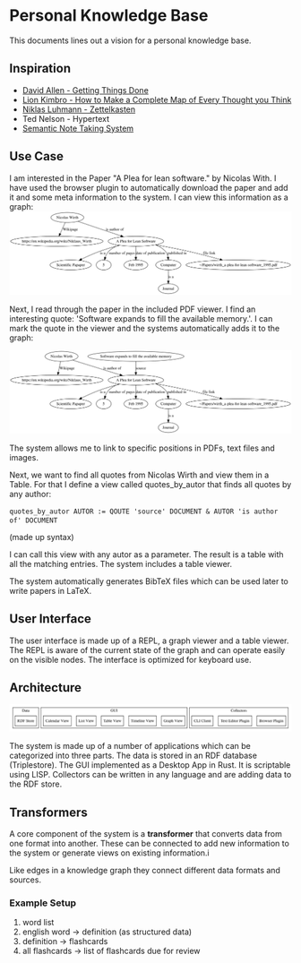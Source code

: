 # Personal Knowledge Base
This documents lines out a vision for a personal knowledge base.

## Inspiration

- [David Allen - Getting Things Done](https://gettingthingsdone.com/)
- [Lion Kimbro - How to Make a Complete Map of Every Thought you Think](https://users.speakeasy.net/~lion/nb/html/)
- [Niklas Luhmann - Zettelkasten](https://niklas-luhmann-archiv.de/nachlass/zettelkasten)
- Ted Nelson - Hypertext
- [Semantic Note Taking System](https://patents.google.com/patent/US20120110082A1/en)

## Use Case

I am interested in the Paper "A Plea for lean software." by Nicolas With. I have used the browser plugin to automatically download the paper and add it and some meta information to the system. I can view this information as a graph:
![Image of a graph created by importing a paper](./example1.svg)

Next, I read through the paper in the included PDF viewer. I find an interesting quote: 'Software expands to fill the available memory.'. I can mark the quote in the viewer and the systems automatically adds it to the graph:

![Image of a graph after adding a quote](./example2.svg)

The system allows me to link to specific positions in PDFs, text files and images.

Next, we want to find all quotes from Nicolas Wirth and view them in a Table. For that I define a view called quotes_by_autor that finds all quotes by any author:

```
quotes_by_autor AUTOR := QOUTE 'source' DOCUMENT & AUTOR 'is author of' DOCUMENT
```
(made up syntax)

I can call this view with any autor as a parameter. The result is a table with all the matching entries. The system includes a table viewer.

The system automatically generates BibTeX files which can be used later to write papers in LaTeX.

## User Interface
The user interface is made up of a REPL, a graph viewer and a table viewer. The REPL is aware of the current state of the graph and can operate easily on the visible nodes. The interface is optimized for keyboard use.

## Architecture
![Diagram of the overall architecture](./architecture.svg)

The system is made up of a number of applications which can be categorized into three parts. The data is stored in an RDF database (Triplestore). The GUI implemented as a Desktop App in Rust. It is scriptable using LISP. Collectors can be written in any language and are adding data to the RDF store.

## Transformers

A core component of the system is a __transformer__ that converts data from one format into another.
These can be connected to add new information to the system or generate views on existing information.i

Like edges in a knowledge graph they connect different data formats and sources.

### Example Setup

1. word list 
2. english word -> definition (as structured data)
3. definition -> flashcards
4. all flashcards -> list of flashcards due for review
